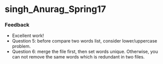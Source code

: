 # singh_Anurag_Spring17
### Feedback
- Excellent work!
- Question 5: before compare two words list, consider lower/uppercase problem.
- Question 6: merge the file first, then set words unique. Otherwise, you can not remove the same words which is redundant in two files.
